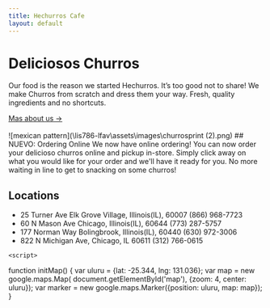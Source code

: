 ```yaml
---
title: Hechurros Cafe
layout: default
---
```

<div class="parallax-wrapper">
        <div class="content">
              <h1>Deliciosos Churros</h1>
              <p>Our food is the reason we started Hechurros. It’s too good not to share! We make Churros from scratch
              and dress them your way. Fresh, quality ingredients and no shortcuts.</p>
              <div class="squiggle">
                <a href="/lis786-lfav/about/" id="underline">Mas about us &#x2192;</a>
              </div>
        </div>
</div><br>
<span class="image">
![mexican pattern](\lis786-lfav\assets\images\churrosprint (2).png)</span>
## NUEVO: Ordering Online
We now have online ordering! You can now order your delicioso churros online and
pickup in-store. Simply click away on what you would like for your order and we'll
have it ready for you. No more waiting in line to get to snacking on some churros!

## Locations
- 25 Turner Ave Elk Grove Village, Illinois(IL), 60007 (866) 968-7723
- 60 N Mason Ave Chicago, Illinois(IL), 60644 (773) 287-5757
- 177 Norman Way Bolingbrook, Illinois(IL), 60440 (630) 972-3006
- 822 N Michigan Ave, Chicago, IL 60611 (312) 766-0615

<div id="map"></div>

    <script>
function initMap() {
  var uluru = {lat: -25.344, lng: 131.036};
  var map = new google.maps.Map(
      document.getElementById('map'), {zoom: 4, center: uluru});
  var marker = new google.maps.Marker({position: uluru, map: map});
}</script>

<script async defer
    src="https://maps.googleapis.com/maps/api/js?key=AIzaSyCDG5kJCf2zAe81qZwwGLbAl-WrfeJAhwU&callback=initMap">
    </script>
